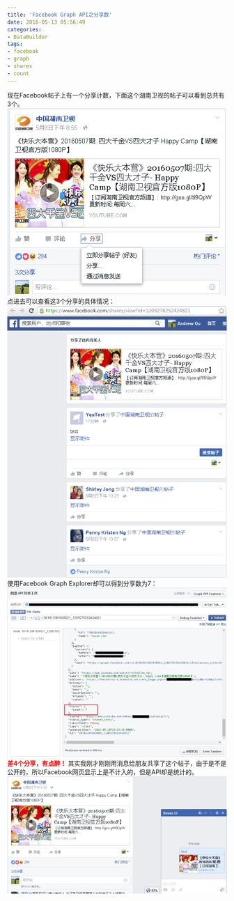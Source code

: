 ```yaml
---
title: 'Facebook Graph API之分享数'
date: 2016-05-13 05:56:49
categories: 
- DataBuilder
tags: 
- facebook
- graph
- shares
- count
---
```

现在Facebook帖子上有一个分享计数，下面这个湖南卫视的帖子可以看到总共有3个。
![Facebook Graph API之分享数](/images/2016/5/0026uWfMgy71EQCkRZf69.png) 点进去可以查看这3个分享的具体情况：
![Facebook Graph API之分享数](/images/2016/5/0026uWfMgy71EQQuPLBa3.png) 使用Facebook Graph Explorer却可以得到分享数为7：
![Facebook Graph API之分享数](/images/2016/5/0026uWfMgy71ERpDmtfa5.jpg) **<font color="#FF0000">差4个分享，有点醉！</font>**
其实我刚才刚刚用消息给朋友共享了这个帖子，由于是不是公开的，所以Facebook网页显示上是不计入的，但是API却是统计的。
![Facebook Graph API之分享数](/images/2016/5/0026uWfMgy71EQYmgCCaa.jpg)